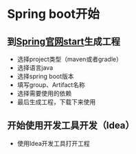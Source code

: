 # Spring boot开始

## 到[Spring官网start](https://start.spring.io/ "start springboot")生成工程
+ 选择project类型（maven或者gradle）
+ 选择语言java
+ 选择spring boot版本
+ 填写group、Artifact名称
+ 选择需要使用的依赖
+ 最后生成工程，下载下来使用

## 开始使用开发工具开发（Idea）
+ 使用Idea开发工具打开工程
